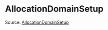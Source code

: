 # AllocationDomainSetup

Source: [AllocationDomainSetup](../../../csrc/device_lower/pass/allocation.cpp#L90)
